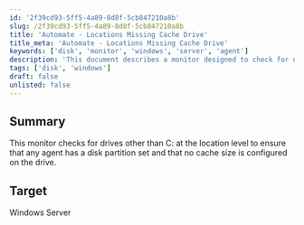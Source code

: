 ```yaml
---
id: '2f39cd93-5ff5-4a89-8d8f-5cb847210a8b'
slug: /2f39cd93-5ff5-4a89-8d8f-5cb847210a8b
title: 'Automate - Locations Missing Cache Drive'
title_meta: 'Automate - Locations Missing Cache Drive'
keywords: ['disk', 'monitor', 'windows', 'server', 'agent']
description: 'This document describes a monitor designed to check for disk partitions other than C: on a Windows Server. It ensures that any agent has a disk partition set and verifies that no cache size is configured on the drive.'
tags: ['disk', 'windows']
draft: false
unlisted: false
---
```


## Summary

This monitor checks for drives other than C: at the location level to ensure that any agent has a disk partition set and that no cache size is configured on the drive.

## Target

Windows Server
